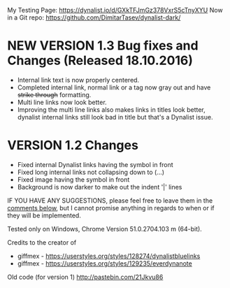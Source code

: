 My Testing Page: https://dynalist.io/d/GXkTFJmGz378VxrS5cTnyXYU
Now in a Git repo: https://github.com/DimitarTasev/dynalist-dark/


# NEW VERSION 1.3 Bug fixes and Changes (Released 18.10.2016)
- Internal link text is now properly centered.
- Completed internal link, normal link or a tag now gray out and have ~~strike through~~ formatting.
- Multi line links now look better.
- Improving the multi line links also makes links in titles look better, dynalist internal links still look bad in title but that's a Dynalist issue.

# VERSION 1.2 Changes
- Fixed internal Dynalist links having the symbol in front
- Fixed long internal links not collapsing down to (...)
- Fixed image having the symbol in front
- Background is now darker to make out the indent '|' lines

IF YOU HAVE ANY SUGGESTIONS, please feel free to leave them in the [comments below](https://userstyles.org/styles/131191/dynalist-dark-v1-2), but I cannot promise anything in regards to when or if they will be implemented.

Tested only on Windows, Chrome Version 51.0.2704.103 m (64-bit).

Credits to the creator of 
- giffmex - https://userstyles.org/styles/128274/dynalistbluelinks
- giffmex - https://userstyles.org/styles/129235/everdynanote

Old code (for version 1) http://pastebin.com/21Jkvu86 
